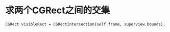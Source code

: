 # 求两个CGRect之间的交集

```objc
CGRect visibleRect = CGRectIntersection(self.frame, superview.bounds);
```